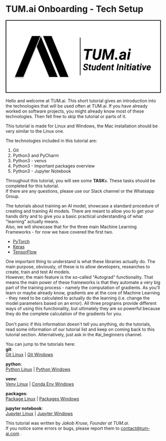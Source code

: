 # TUM.ai Onboarding - Tech Setup

![Image](other/TUMai_logo.png "TUM.ai Logo")

Hello and welcome at TUM.ai. This short tutorial gives an introduction into the technologies that will be used often at TUM.ai.
If you have already worked on software projects, you might already know most of these technologies. Then fell free to skip the tutorial or parts of it.

This tutorial is made for Linux and Windows, the Mac installation should be very similar to the Linux one.

The technologies included in this tutorial are:
1. Git
2. Python3 and PyCharm
3. Python3 - venvs
4. Python3 - Important packages overview
5. Python3 - Jupyter Notebook

Throughout this tutorial, you will see some **TASK**s. These tasks should be completed for this tutorial.  
If there are any questions, please use our Slack channel or the Whatsapp Group.  

The tutorials about training an AI model, showcase a standard procedure of creating and training AI models. 
There are meant to allow you to get your hands dirty and to give you a basic practical understanding of 
what "learning" actually means.
<br>
Also, we will showcase that for the three main Machine Learning Frameworks - for now we have covered the first two.  
* [PyTorch](https://pytorch.org/)
* [Keras](https://keras.io/)
* [TensorFlow](https://www.tensorflow.org/)

One important thing to understand is what these libraries actually do. 
The main purpose, obviously, of these is to allow developers, researches to create, train and test AI models.
<br>
However, the main feature is the so-called "Autograd" functionality. That means the main power of these frameworks is 
that they automate a very big part of the training process - namely the computation of gradients. 
As you'll learn or maybe already know, gradients are at the core of Machine Learning - they need to be calculated to 
actually do the learning (i.e. change the model parameters based on an error).
All three programs provide different ways of using this functionality, but ultimately they are so powerful because they 
do the complete calculation of the gradients for you. 
<br><br>
Don't panic if this information doesn't tell you anything, do the tutorials, read some information of our tutorial list and keep on coming back to this tutorial section. Alternatively, just ask in the #ai_beginners channel. 
<br>
  
You can jump to the tutorials here:  
**git**:  
[Git Linux](1-git/GIT-ONBOARDING-LIN.md) |
[Git Windows](1-git/GIT-ONBOARDING-WIN.md)
  
**python**:  
[Python Linux](2-python/PYTHON-ONBOARDING-LIN.md) |
[Python Windows](2-python/PYTHON-ONBOARDING-WIN.md)

**venv**:  
[Venv Linux](3-venv/VENV-ONBOARDING-LIN.md) |
[Conda Env Windows](3-venv/VENV-ONBOARDING-WIN.md)

**packages**:  
[Package Linux](4-packages/PACKAGES-ONBOARDING-LIN.md) |
[Packages Windows](4-packages/PACKAGES-ONBOARDING-WIN.md)

**jupyter notebook**:  
[Jupyter Linux](5-jupyter/JUPYTER-ONBOARDING-LIN.md) |
[Jupyter Windows](5-jupyter/JUPYTER-ONBOARDING-WIN.md)
  
  
This tutorial was written by *Jakob Kruse, Founder at TUM.ai*.  
If you notice some errors or bugs, please report them to contact@tum-ai.com .  
